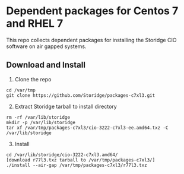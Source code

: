 # Dependent packages for Centos 7 and RHEL 7

This repo collects dependent packages for installing the Storidge CIO software on air gapped systems.


## Download and Install

1. Clone the repo

```
cd /var/tmp
git clone https://github.com/Storidge/packages-c7xl3.git
```

2. Extract Storidge tarball to install directory

```
rm -rf /var/lib/storidge
mkdir -p /var/lib/storidge
tar xf /var/tmp/packages-c7xl3/cio-3222-c7xl3-ee.amd64.txz -C /var/lib/storidge
```

3. Install

```
cd /var/lib/storidge/cio-3222-c7xl3.amd64/
[download r77l3.txz tarball to /var/tmp/packages-c7xl3/]
./install --air-gap /var/tmp/packages-c7xl3/r77l3.txz
```

